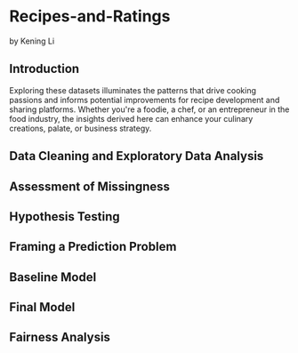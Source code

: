 # Recipes-and-Ratings
by Kening Li
## Introduction
Exploring these datasets illuminates the patterns that drive cooking passions and informs potential improvements for recipe development and sharing platforms. Whether you're a foodie, a chef, or an entrepreneur in the food industry, the insights derived here can enhance your culinary creations, palate, or business strategy.
## Data Cleaning and Exploratory Data Analysis
## Assessment of Missingness
## Hypothesis Testing
## Framing a Prediction Problem
## Baseline Model
## Final Model
## Fairness Analysis

